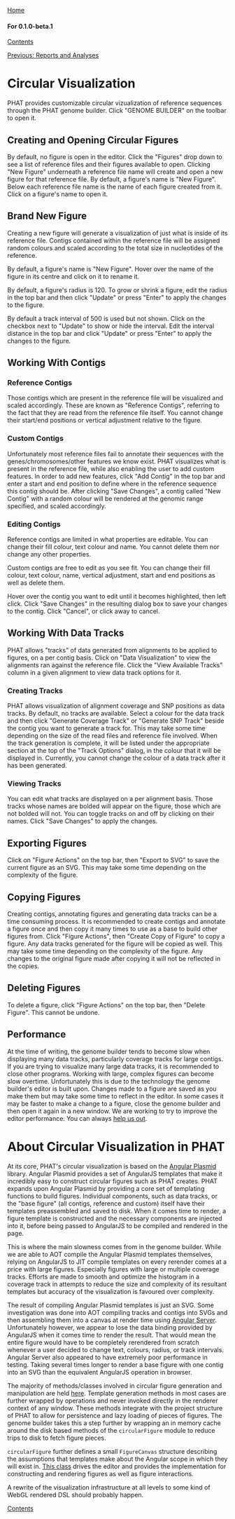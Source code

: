 [Home](https://chgibb.github.io/PHATDocs/)

#### For 0.1.0-beta.1
[Contents](https://chgibb.github.io/PHATDocs/docs/releases/0.1.0-beta.1/home)

[Previous: Reports and Analyses](https://chgibb.github.io/PHATDocs/docs/releases/0.1.0-beta.1/reportsAndAnalyses)

# Circular Visualization
PHAT provides customizable circular vizualization of reference sequences through the PHAT genome builder. Click "GENOME BUILDER" on the toolbar to open it.

## Creating and Opening Circular Figures
By default, no figure is open in the editor. Click the "Figures" drop down to see a list of reference files and their figures available to open. Clicking "New Figure" underneath a reference file name will create and open a new figure for that reference file. By default, a figure's name is "New Figure". Below each reference file name is the name of each figure created from it. Click on a figure's name to open it.

## Brand New Figure
Creating a new figure will generate a visualization of just what is inside of its reference file. Contigs contained within the reference file will be assigned random colours and scaled according to the total size in nucleotides of the reference.

By default, a figure's name is "New Figure". Hover over the name of the figure in its centre and click on it to rename it.

By default, a figure's radius is 120. To grow or shrink a figure, edit the radius in the top bar and then click "Update" or press "Enter" to apply the changes to the figure.

By default a track interval of 500 is used but not shown. Click on the checkbox next to "Update" to show or hide the interval. Edit the interval distance in the top bar and click "Update" or press "Enter" to apply the changes to the figure.

## Working With Contigs

### Reference Contigs
Those contigs which are present in the reference file will be visualized and scaled accordingly. These are known as "Reference Contigs", referring to the fact that they are read from the reference file itself. You cannot change their start/end positions or vertical adjustment relative to the figure.

### Custom Contigs
Unfortunately most reference files fail to annotate their sequences with the genes/chromosomes/other features we know exist. PHAT visualizes what is present in the reference file, while also enabling the user to add custom features. In order to add new features, click "Add Contig" in the top bar and enter a start and end position to define where in the reference sequence this contig should be. After clicking "Save Changes", a contig called "New Contig" with a random colour will be rendered at the genomic range specified, and scaled accordingly.

### Editing Contigs
Reference contigs are limited in what properties are editable. You can change their fill colour, text colour and name. You cannot delete them nor change any other properties.

Custom contigs are free to edit as you see fit. You can change their fill colour, text colour, name, vertical adjustment, start and end positions as well as delete them.

Hover over the contig you want to edit until it becomes highlighted, then left click. Click "Save Changes" in the resulting dialog box to save your changes to the contig. Click "Cancel", or click away to cancel.

## Working With Data Tracks
PHAT allows "tracks" of data generated from alignments to be applied to figures, on a per contig basis. Click on "Data Visualization" to view the alignments ran against the reference file. Click the "View Available Tracks" column in a given alignment to view data track options for it.

### Creating Tracks
PHAT allows visualization of alignment coverage and SNP positions as data tracks. By default, no tracks are available. Select a colour for the data track and then click "Generate Coverage Track" or "Generate SNP Track" beside the contig you want to generate a track for. This may take some time depending on the size of the read files and reference file involved. When the track generation is complete, it will be listed under the appropriate section at the top of the "Track Options" dialog, in the colour that it will be displayed in. Currently, you cannot change the colour of a data track after it has been generated.

### Viewing Tracks
You can edit what tracks are displayed on a per alignment basis. Those tracks whose names are bolded will appear on the figure, those which are not bolded will not. You can toggle tracks on and off by clicking on their names. Click "Save Changes" to apply the changes.

## Exporting Figures
Click on "Figure Actions" on the top bar, then "Export to SVG" to save the current figure as an SVG. This may take some time depending on the complexity of the figure.

## Copying Figures
Creating contigs, annotating figures and generating data tracks can be a time consuming process. It is recommended to create contigs and annotate a figure once and then copy it many times to use as a base to build other figures from. Click "Figure Actions", then "Create Copy of Figure" to copy a figure. Any data tracks generated for the figure will be copied as well. This may take some time depending on the complexity of the figure. Any changes to the original figure made after copying it will not be reflected in the copies.

## Deleting Figures
To delete a figure, click "Figure Actions" on the top bar, then "Delete Figure". This cannot be undone.

## Performance
At the time of writing, the genome builder tends to become slow when displaying many data tracks, particularly coverage tracks for large contigs. If you are trying to visualize many large data tracks, it is recommended to close other programs. Working with large, complex figures can become slow overtime. Unfortunately this is due to the technology the genome builder's editor is built upon. Changes made to a figure are saved as you make them but may take some time to reflect in the editor. In some cases it may be faster to make a change to a figure, close the genome builder and then open it again in a new window. We are working to try to improve the editor performance. You can always [help us out](https://github.com/chgibb/PHAT/pulls).

# About Circular Visualization in PHAT
At its core, PHAT's circular visualization is based on the [Angular Plasmid](http://angularplasmid.vixis.com/) library. Angular Plasmid provides a set of AngularJS templates that make it incredibly easy to construct circular figures such as PHAT creates. PHAT expands upon Angular Plasmid by providing a core set of templating functions to build figures. Individual components, such as data tracks, or the "base figure" (all contigs, reference and custom) itself have their templates preassembled and saved to disk. When it comes time to render, a figure template is constructed and the necessary components are injected into it, before being passed to AngularJS to be compiled and rendered in the page.

This is where the main slowness comes from in the genome builder. While we are able to AOT compile the Angular Plasmid templates themselves, relying on AngularJS to JIT compile templates on every rerender comes at a price with large figures. Especially figures with large or multiple coverage tracks. Efforts are made to smooth and optimize the histogram in a coverage track in attempts to reduce the size and complexity of its resultant templates but accuracy of the visualization is favoured over complexity.

The result of compiling Angular Plasmid templates is just an SVG. Some investigation was done into AOT compiling tracks and contigs into SVGs and then assembling them into a canvas at render time using [Angular Server](https://www.npmjs.com/package/angularjs-server). Unfortunately however, we appear to lose the data binding provided by AngularJS when it comes time to render the result. That would mean the entire figure would have to be completely rerendered from scratch whenever a user decided to change text, colours, radius, or track intervals. Angular Server also appeared to have extremely poor performance in testing. Taking several times longer to render a base figure with one contig into an SVG than the equivalent AngularJS operation in browser.

The majority of methods/classes involved in circular figure generation and manipulation are held [here](https://github.com/chgibb/PHAT/blob/0.1.0-beta.1/src/req/renderer/circularFigure.ts). Template generation methods in most cases are further wrapped by operations and never invoked directly in the renderer context of any window. These methods integrate with the project structure of PHAT to allow for persistence and lazy loading of pieces of figures. The genome builder takes this a step further by wrapping an in memory cache around the disk based methods of the ```circularFigure``` module to reduce trips to disk to fetch figure pieces.

```circularFigure``` further defines a small ```FigureCanvas``` structure describing the assumptions that templates make about the Angular scope in which they will exist in. [This class](https://github.com/chgibb/PHAT/blob/0.1.0-beta.1/src/req/renderer/circularGenomeBuilderRenderer/genomeView.ts) drives the editor and provides the implementation for constructing and rendering figures as well as figure interactions.

A rewrite of the visualization infrastructure at all levels to some kind of WebGL rendered DSL should probably happen.


[Contents](https://chgibb.github.io/PHATDocs/docs/releases/0.1.0-beta.1/home)
